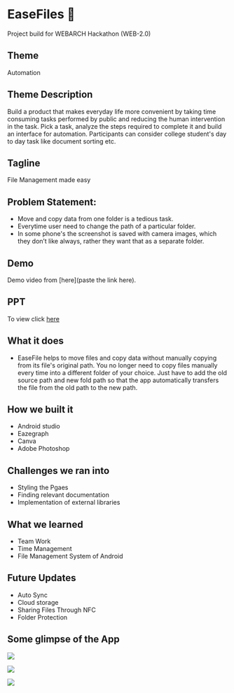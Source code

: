 # EaseFiles :file_folder:
Project build for WEBARCH Hackathon (WEB-2.0)

## Theme
Automation

## Theme Description
Build a product that makes everyday life more convenient by taking time 
consuming tasks performed by public and reducing the human intervention in 
the task.
Pick a task, analyze the steps required to complete it and build an interface for 
automation.
Participants can consider college student's day to day task like document sorting
etc.

## Tagline
File Management made easy

## Problem Statement:
- Move and copy data from one folder is a tedious task. 
- Everytime user need to change the path of a particular folder.
- In some phone's the screenshot is saved with camera images, which they don’t like always, rather they want that as a separate folder. 

## Demo
Demo video from [here](paste the link here).

## PPT
To view click [here](https://www.canva.com/design/DAEjCcNqMow/W6KEV9Oh-tbhdCgZPqDo7g/view?utm_content=DAEjCcNqMow&utm_campaign=designshare&utm_medium=link&utm_source=sharebutton)

## What it does 
- EaseFile helps to move files and copy data without manually copying from its file's original path. You no longer need to copy files manually every time into a different folder of your choice. Just have to add the old source path and new fold path so that the app automatically transfers the file from the old path to the new path.


## How we built it
- Android studio
- Eazegraph
- Canva
- Adobe Photoshop 

## Challenges we ran into
- Styling the Pgaes
- Finding relevant documentation 
- Implementation of external libraries 

## What we learned
- Team Work 
- Time Management 
- File Management System of Android

## Future Updates
- Auto Sync
- Cloud storage
- Sharing Files Through NFC
- Folder Protection 

## Some glimpse of the App

![](gitImg/EaseFiles2.png)
<br>

![](gitImg/EaseFiles3.png)
<br>

![](gitImg/EaseFiles1.png)
